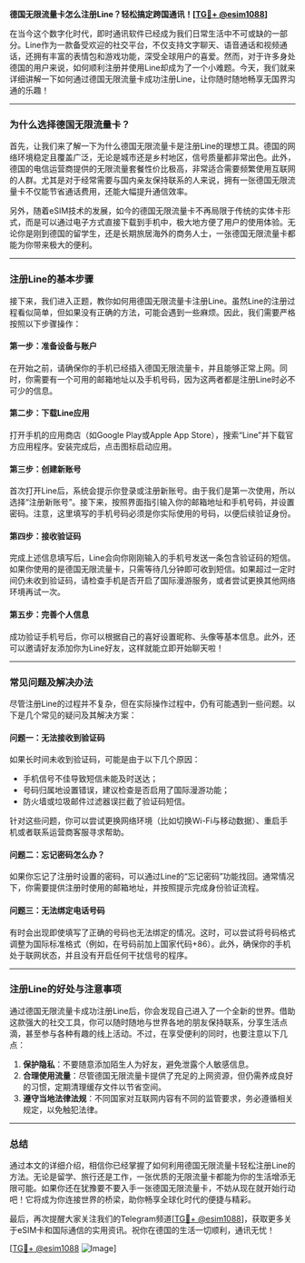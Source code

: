 **德国无限流量卡怎么注册Line？轻松搞定跨国通讯！[[TG💪+ @esim1088](https://t.me/s/esim1088)]**

在当今这个数字化时代，即时通讯软件已经成为我们日常生活中不可或缺的一部分。Line作为一款备受欢迎的社交平台，不仅支持文字聊天、语音通话和视频通话，还拥有丰富的表情包和游戏功能，深受全球用户的喜爱。然而，对于许多身处德国的用户来说，如何顺利注册并使用Line却成为了一个小难题。今天，我们就来详细讲解一下如何通过德国无限流量卡成功注册Line，让你随时随地畅享无国界沟通的乐趣！

---

### **为什么选择德国无限流量卡？**

首先，让我们来了解一下为什么德国无限流量卡是注册Line的理想工具。德国的网络环境稳定且覆盖广泛，无论是城市还是乡村地区，信号质量都非常出色。此外，德国的电信运营商提供的无限流量套餐性价比极高，非常适合需要频繁使用互联网的人群。尤其是对于经常需要与国内亲友保持联系的人来说，拥有一张德国无限流量卡不仅能节省通话费用，还能大幅提升通信效率。

另外，随着eSIM技术的发展，如今的德国无限流量卡不再局限于传统的实体卡形式，而是可以通过电子方式直接下载到手机中，极大地方便了用户的使用体验。无论你是刚到德国的留学生，还是长期旅居海外的商务人士，一张德国无限流量卡都能为你带来极大的便利。

---

### **注册Line的基本步骤**

接下来，我们进入正题，教你如何用德国无限流量卡注册Line。虽然Line的注册过程看似简单，但如果没有正确的方法，可能会遇到一些麻烦。因此，我们需要严格按照以下步骤操作：

#### **第一步：准备设备与账户**
在开始之前，请确保你的手机已经插入德国无限流量卡，并且能够正常上网。同时，你需要有一个可用的邮箱地址以及手机号码，因为这两者都是注册Line时必不可少的信息。

#### **第二步：下载Line应用**
打开手机的应用商店（如Google Play或Apple App Store），搜索“Line”并下载官方应用程序。安装完成后，点击图标启动应用。

#### **第三步：创建新账号**
首次打开Line后，系统会提示你登录或注册新账号。由于我们是第一次使用，所以选择“注册新账号”。接下来，按照界面指引输入你的邮箱地址和手机号码，并设置密码。注意，这里填写的手机号码必须是你实际使用的号码，以便后续验证身份。

#### **第四步：接收验证码**
完成上述信息填写后，Line会向你刚刚输入的手机号发送一条包含验证码的短信。如果你使用的是德国无限流量卡，只需等待几分钟即可收到短信。如果超过一定时间仍未收到验证码，请检查手机是否开启了国际漫游服务，或者尝试更换其他网络环境再试一次。

#### **第五步：完善个人信息**
成功验证手机号后，你可以根据自己的喜好设置昵称、头像等基本信息。此外，还可以邀请好友添加你为Line好友，这样就能立即开始聊天啦！

---

### **常见问题及解决办法**

尽管注册Line的过程并不复杂，但在实际操作过程中，仍有可能遇到一些问题。以下是几个常见的疑问及其解决方案：

#### **问题一：无法接收到验证码**
如果长时间未收到验证码，可能是由于以下几个原因：
- 手机信号不佳导致短信未能及时送达；
- 号码归属地设置错误，建议检查是否启用了国际漫游功能；
- 防火墙或垃圾邮件过滤器误拦截了验证码短信。

针对这些问题，你可以尝试更换网络环境（比如切换Wi-Fi与移动数据）、重启手机或者联系运营商客服寻求帮助。

#### **问题二：忘记密码怎么办？**
如果你忘记了注册时设置的密码，可以通过Line的“忘记密码”功能找回。通常情况下，你需要提供注册时使用的邮箱地址，并按照提示完成身份验证流程。

#### **问题三：无法绑定电话号码**
有时会出现即使填写了正确的号码也无法绑定的情况。这时，可以尝试将号码格式调整为国际标准格式（例如，在号码前加上国家代码+86）。此外，确保你的手机处于联网状态，并且没有开启任何干扰信号的程序。

---

### **注册Line的好处与注意事项**

通过德国无限流量卡成功注册Line后，你会发现自己进入了一个全新的世界。借助这款强大的社交工具，你可以随时随地与世界各地的朋友保持联系，分享生活点滴，甚至参与各种有趣的线上活动。不过，在享受便利的同时，也要注意以下几点：

1. **保护隐私**：不要随意添加陌生人为好友，避免泄露个人敏感信息。
2. **合理使用流量**：尽管德国无限流量卡提供了充足的上网资源，但仍需养成良好的习惯，定期清理缓存文件以节省空间。
3. **遵守当地法律法规**：不同国家对互联网内容有不同的监管要求，务必遵循相关规定，以免触犯法律。

---

### **总结**

通过本文的详细介绍，相信你已经掌握了如何利用德国无限流量卡轻松注册Line的方法。无论是留学、旅行还是工作，一张优质的无限流量卡都能为你的生活增添无限可能。如果你还在犹豫要不要入手一张德国无限流量卡，不妨从现在就开始行动吧！它将成为你连接世界的桥梁，助你畅享全球化时代的便捷与精彩。

最后，再次提醒大家关注我们的Telegram频道[[TG💪+ @esim1088](https://t.me/s/esim1088)]，获取更多关于eSIM卡和国际通信的实用资讯。祝你在德国的生活一切顺利，通讯无忧！

[[TG💪+ @esim1088](https://t.me/s/esim1088) ![Image](https://i.postimg.cc/4NQfJmqS/Snipaste-2025-05-13-00-14-12.png)]